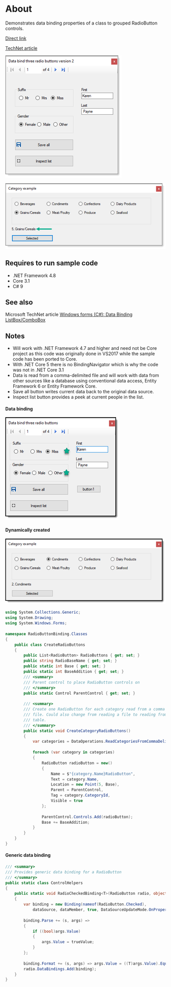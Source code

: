 ﻿# About

Demonstrates data binding properties of a class to grouped RadioButton controls.

[Direct link](https://github.com/karenpayneoregon/data-binding-win-forms/tree/master/RadioButtonBinding)

[TechNet article](https://social.technet.microsoft.com/wiki/contents/articles/54237.working-with-radiobuttons-win-forms-c.aspx)

![screen](assets/Version2Form.png)

![screen](assets/CategoryForm.png)

## Requires to run sample code

- .NET Framework 4.8
- Core 3.1
- C# 9

## See also

Microsoft TechNet article  [Windows forms (C#): Data Binding ListBox/ComboBox](https://social.technet.microsoft.com/wiki/contents/articles/53599.windows-forms-c-data-binding-listboxcombobox.aspx)

## Notes

- Will work with .NET Framework 4.7 and higher and need not be Core project as this code was originally done in VS2017 while the sample code has been ported to Core. 
- With .NET Core 5 there is no BindingNavigator which is why the code was not in .NET Core 3.1
- Data is read from a comma-delimited file and will work with data from other sources like a database using conventional data access, Entity Framework 6 or Entity Framework Core.
- Save all button writes current data back to the original data source.
- Inspect list button provides a peek at current people in the list.

#### Data binding

![screen](assets/GroupedRadioButtons.png)

#### Dynamically created 

![screen](assets/DynamicRadioButtons.png)

```csharp
using System.Collections.Generic;
using System.Drawing;
using System.Windows.Forms;

namespace RadioButtonBinding.Classes
{
    public class CreateRadioButtons
    {
        public List<RadioButton> RadioButtons { get; set; }
        public string RadioBaseName { get; set; }
        public static int Base { get; set; }
        public static int BaseAddition { get; set; }
        /// <summary>
        /// Parent control to place RadioButton controls on
        /// </summary>
        public static Control ParentControl { get; set; }

        /// <summary>
        /// Create one RadioButton for each category read from a comma delimited
        /// file. Could also change from reading a file to reading from a database
        /// table.
        /// </summary>
        public static void CreateCategoryRadioButtons()
        {
            var categories = DataOperations.ReadCategoriesFromCommaDelimitedFile();

            foreach (var category in categories)
            {
                RadioButton radioButton = new()
                {
                    Name = $"{category.Name}RadioButton",
                    Text = category.Name,
                    Location = new Point(5, Base),
                    Parent = ParentControl,
                    Tag = category.CategoryId,
                    Visible = true
                };
                
                ParentControl.Controls.Add(radioButton);
                Base += BaseAddition;
            }
        }
    }
}
```

#### Generic data binding

```csharp
/// <summary>
/// Provides generic data binding for a RadioButton
/// </summary>
public static class ControlHelpers
{
    public static void RadioCheckedBinding<T>(RadioButton radio, object dataSource, string dataMember, T trueValue)
    {
        var binding = new Binding(nameof(RadioButton.Checked), 
            dataSource, dataMember, true, DataSourceUpdateMode.OnPropertyChanged);
        
        binding.Parse += (s, args) =>
        {
            if ((bool)args.Value)
            {
                args.Value = trueValue;
            }
        };
        
        binding.Format += (s, args) => args.Value = ((T)args.Value).Equals(trueValue);
        radio.DataBindings.Add(binding);
    }
}
```
